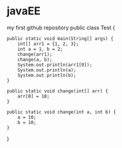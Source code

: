 # javaEE
my first github repository
public class Test {

    public static void main(String[] args) {
        int[] arr1 = {1, 2, 3};
        int a = 1, b = 2;
        change(arr1);
        change(a, b);
        System.out.println(arr1[0]);
        System.out.println(a);
        System.out.println(b);
    }

    public static void change(int[] arr) {
        arr[0] = 10;
    }

    public static void change(int a, int b) {
        a = 10;
        b = 10;
    }
}
